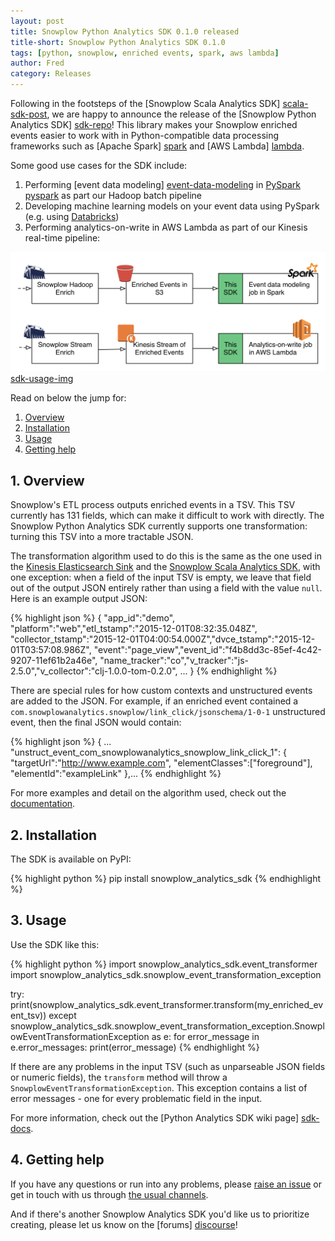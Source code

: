 ```yaml
---
layout: post
title: Snowplow Python Analytics SDK 0.1.0 released
title-short: Snowplow Python Analytics SDK 0.1.0
tags: [python, snowplow, enriched events, spark, aws lambda]
author: Fred
category: Releases
---
```


Following in the footsteps of the [Snowplow Scala Analytics SDK] [scala-sdk-post], we are happy to announce the release of the [Snowplow Python Analytics SDK] [sdk-repo]! This library makes your Snowplow enriched events easier to work with in Python-compatible data processing frameworks such as [Apache Spark] [spark] and [AWS Lambda] [lambda].

Some good use cases for the SDK include:

1. Performing [event data modeling] [event-data-modeling] in [PySpark] [pyspark] as part our Hadoop batch pipeline
2. Developing machine learning models on your event data using PySpark (e.g. using [Databricks][databricks])
3. Performing analytics-on-write in AWS Lambda as part of our Kinesis real-time pipeline:

![sdk-usage-img] [sdk-usage-img]

Read on below the jump for:

1. [Overview](/blog/2016/05/17/snowplow-python-analytics-sdk-0.1.0-released#overview)
2. [Installation](/blog/2016/05/17/snowplow-python-analytics-sdk-0.1.0-released#installation)
3. [Usage](/blog/2016/05/17/snowplow-python-analytics-sdk-0.1.0-released#usage)
4. [Getting help](/blog/2016/05/17/snowplow-python-analytics-sdk-0.1.0-released#help)

<!--more-->

<h2 id="overview">1. Overview</h2>

Snowplow's ETL process outputs enriched events in a TSV. This TSV currently has 131 fields, which can make it difficult to work with directly. The Snowplow Python Analytics SDK currently supports one transformation: turning this TSV into a more tractable JSON.

The transformation algorithm used to do this is the same as the one used in the [Kinesis Elasticsearch Sink][kes] and the [Snowplow Scala Analytics SDK][ssas], with one exception: when a field of the input TSV is empty, we leave that field out of the output JSON entirely rather than using a field with the value `null`. Here is an example output JSON:

{% highlight json %}
{
  "app_id":"demo", "platform":"web","etl_tstamp":"2015-12-01T08:32:35.048Z",
  "collector_tstamp":"2015-12-01T04:00:54.000Z","dvce_tstamp":"2015-12-01T03:57:08.986Z",
  "event":"page_view","event_id":"f4b8dd3c-85ef-4c42-9207-11ef61b2a46e",
  "name_tracker":"co","v_tracker":"js-2.5.0","v_collector":"clj-1.0.0-tom-0.2.0",
  ...
}
{% endhighlight %}

There are special rules for how custom contexts and unstructured events are added to the JSON. For example, if an enriched event contained a `com.snowplowanalytics.snowplow/link_click/jsonschema/1-0-1` unstructured event, then the final JSON would contain:

{% highlight json %}
{
  ...
  "unstruct_event_com_snowplowanalytics_snowplow_link_click_1": {
    "targetUrl":"http://www.example.com",
    "elementClasses":["foreground"],
    "elementId":"exampleLink"
  },...
{% endhighlight %}

For more examples and detail on the algorithm used, check out the [documentation][kes].

<h2 id="installation">2. Installation</h2>

The SDK is available on PyPI:

{% highlight python %}
pip install snowplow_analytics_sdk
{% endhighlight %}

<h2 id="usage">3. Usage</h2>

Use the SDK like this:

{% highlight python %}
import snowplow_analytics_sdk.event_transformer
import snowplow_analytics_sdk.snowplow_event_transformation_exception

try:
    print(snowplow_analytics_sdk.event_transformer.transform(my_enriched_event_tsv))
except snowplow_analytics_sdk.snowplow_event_transformation_exception.SnowplowEventTransformationException as e:
    for error_message in e.error_messages:
        print(error_message)
{% endhighlight %}

If there are any problems in the input TSV (such as unparseable JSON fields or numeric fields), the `transform` method will throw a `SnowplowEventTransformationException`. This exception contains a list of error messages - one for every problematic field in the input.

For more information, check out the [Python Analytics SDK wiki page] [sdk-docs].

<h2 id="help">4. Getting help</h2>

If you have any questions or run into any problems, please [raise an issue][issues] or get in touch with us through [the usual channels][talk-to-us].

And if there's another Snowplow Analytics SDK you'd like us to prioritize creating, please let us know on the [forums] [discourse]!

[sdk-repo]: https://github.com/snowplow/snowplow-python-analytics-sdk
[sdk-usage-img]: /assets/img/blog/2016/03/scala-analytics-sdk-usage.png
[sdk-docs]: https://github.com/snowplow/snowplow/wiki/Python-Analytics-SDK

[event-data-modeling]: http://snowplowanalytics.com/blog/2016/03/16/introduction-to-event-data-modeling/

[spark]: http://spark.apache.org/
[pyspark]: https://spark.apache.org/docs/0.9.0/python-programming-guide.html
[lambda]: https://aws.amazon.com/lambda/
[databricks]: https://databricks.com/

[kes]: https://github.com/snowplow/snowplow/wiki/Kinesis-Elasticsearch-Sink
[ssas]: https://github.com/snowplow/snowplow-python-analytics-sdk
[scala-sdk-post]: /blog/2016/03/23-snowplow-scala-analytics-sdk-0.1.0-released

[issues]: https://github.com/snowplow/snowplow/iglu
[talk-to-us]: https://github.com/snowplow/snowplow/wiki/Talk-to-us
[discourse]: http://discourse.snowplowanalytics.com/
